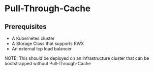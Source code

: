 # Pull-Through-Cache

## Prerequisites​

- A Kubernetes cluster​
- A Storage Class that supports RWX​
- An external tcp load balancer​

NOTE: This should be deployed on an infrastructure cluster that can be bootstrapped without Pull-Through-Cache

